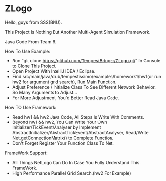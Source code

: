 # ZLogo
Hello, guys from SSS(BNU).

This Project Is Nothing But Another Multi-Agent Simulation Framework.

Java Code From Team 6.

How To Use Example:
 - Run "git clone https://github.com/TempestBringer/ZLogo.git" In Console to Clone This Project.
 - Open Project With IntelliJ IDEA / Eclipse.
 - Find src/main/java/club/tempestissimo/examples/homework1/hw1(or run hw2 for argument grid search), Run Main Function.
 - Adjust Preference / Initialize Class To See Different Network Behavior. So Many Arguments to Adjust...
 - For More Adjustment, You'd Better Read Java Code.

How TO Use Framework:
 - Read hw1 && hw2 Java Code, All Steps Is Write With Comments.
 - Beyond hw1 && hw2, You Can Write Your Own Initializer/TickEvent/Analyser by Implement AbstractInitializer/AbstractTickEvent/AbstractAnalyser, Read/Write Net.getConnectionMatrix() to Complete Function.
 - Don't Forget Register Your Function Class To Net.

FrameWork Support:
 - All Things NetLogo Can Do In Case You Fully Understand This FrameWork.
 - High Performance Parallel Grid Search.(hw2 For Example)